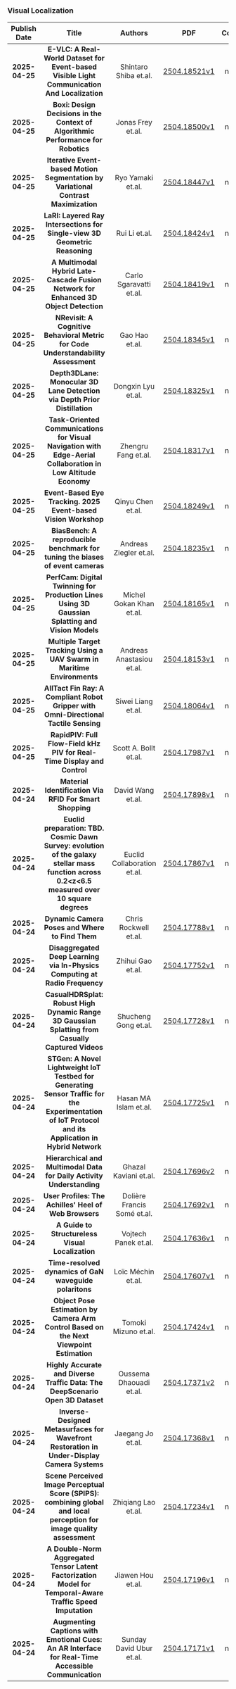 
### Visual Localization
|Publish Date|Title|Authors|PDF|Code|
| :---: | :---: | :---: | :---: | :---: |
|**2025-04-25**|**E-VLC: A Real-World Dataset for Event-based Visible Light Communication And Localization**|Shintaro Shiba et.al.|[2504.18521v1](http://arxiv.org/abs/2504.18521v1)|null|
|**2025-04-25**|**Boxi: Design Decisions in the Context of Algorithmic Performance for Robotics**|Jonas Frey et.al.|[2504.18500v1](http://arxiv.org/abs/2504.18500v1)|null|
|**2025-04-25**|**Iterative Event-based Motion Segmentation by Variational Contrast Maximization**|Ryo Yamaki et.al.|[2504.18447v1](http://arxiv.org/abs/2504.18447v1)|null|
|**2025-04-25**|**LaRI: Layered Ray Intersections for Single-view 3D Geometric Reasoning**|Rui Li et.al.|[2504.18424v1](http://arxiv.org/abs/2504.18424v1)|null|
|**2025-04-25**|**A Multimodal Hybrid Late-Cascade Fusion Network for Enhanced 3D Object Detection**|Carlo Sgaravatti et.al.|[2504.18419v1](http://arxiv.org/abs/2504.18419v1)|null|
|**2025-04-25**|**NRevisit: A Cognitive Behavioral Metric for Code Understandability Assessment**|Gao Hao et.al.|[2504.18345v1](http://arxiv.org/abs/2504.18345v1)|null|
|**2025-04-25**|**Depth3DLane: Monocular 3D Lane Detection via Depth Prior Distillation**|Dongxin Lyu et.al.|[2504.18325v1](http://arxiv.org/abs/2504.18325v1)|null|
|**2025-04-25**|**Task-Oriented Communications for Visual Navigation with Edge-Aerial Collaboration in Low Altitude Economy**|Zhengru Fang et.al.|[2504.18317v1](http://arxiv.org/abs/2504.18317v1)|null|
|**2025-04-25**|**Event-Based Eye Tracking. 2025 Event-based Vision Workshop**|Qinyu Chen et.al.|[2504.18249v1](http://arxiv.org/abs/2504.18249v1)|null|
|**2025-04-25**|**BiasBench: A reproducible benchmark for tuning the biases of event cameras**|Andreas Ziegler et.al.|[2504.18235v1](http://arxiv.org/abs/2504.18235v1)|null|
|**2025-04-25**|**PerfCam: Digital Twinning for Production Lines Using 3D Gaussian Splatting and Vision Models**|Michel Gokan Khan et.al.|[2504.18165v1](http://arxiv.org/abs/2504.18165v1)|null|
|**2025-04-25**|**Multiple Target Tracking Using a UAV Swarm in Maritime Environments**|Andreas Anastasiou et.al.|[2504.18153v1](http://arxiv.org/abs/2504.18153v1)|null|
|**2025-04-25**|**AllTact Fin Ray: A Compliant Robot Gripper with Omni-Directional Tactile Sensing**|Siwei Liang et.al.|[2504.18064v1](http://arxiv.org/abs/2504.18064v1)|null|
|**2025-04-25**|**RapidPIV: Full Flow-Field kHz PIV for Real-Time Display and Control**|Scott A. Bollt et.al.|[2504.17987v1](http://arxiv.org/abs/2504.17987v1)|null|
|**2025-04-24**|**Material Identification Via RFID For Smart Shopping**|David Wang et.al.|[2504.17898v1](http://arxiv.org/abs/2504.17898v1)|null|
|**2025-04-24**|**Euclid preparation: TBD. Cosmic Dawn Survey: evolution of the galaxy stellar mass function across 0.2<z<6.5 measured over 10 square degrees**|Euclid Collaboration et.al.|[2504.17867v1](http://arxiv.org/abs/2504.17867v1)|null|
|**2025-04-24**|**Dynamic Camera Poses and Where to Find Them**|Chris Rockwell et.al.|[2504.17788v1](http://arxiv.org/abs/2504.17788v1)|null|
|**2025-04-24**|**Disaggregated Deep Learning via In-Physics Computing at Radio Frequency**|Zhihui Gao et.al.|[2504.17752v1](http://arxiv.org/abs/2504.17752v1)|null|
|**2025-04-24**|**CasualHDRSplat: Robust High Dynamic Range 3D Gaussian Splatting from Casually Captured Videos**|Shucheng Gong et.al.|[2504.17728v1](http://arxiv.org/abs/2504.17728v1)|null|
|**2025-04-24**|**STGen: A Novel Lightweight IoT Testbed for Generating Sensor Traffic for the Experimentation of IoT Protocol and its Application in Hybrid Network**|Hasan MA Islam et.al.|[2504.17725v1](http://arxiv.org/abs/2504.17725v1)|null|
|**2025-04-24**|**Hierarchical and Multimodal Data for Daily Activity Understanding**|Ghazal Kaviani et.al.|[2504.17696v2](http://arxiv.org/abs/2504.17696v2)|null|
|**2025-04-24**|**User Profiles: The Achilles' Heel of Web Browsers**|Dolière Francis Somé et.al.|[2504.17692v1](http://arxiv.org/abs/2504.17692v1)|null|
|**2025-04-24**|**A Guide to Structureless Visual Localization**|Vojtech Panek et.al.|[2504.17636v1](http://arxiv.org/abs/2504.17636v1)|null|
|**2025-04-24**|**Time-resolved dynamics of GaN waveguide polaritons**|Loïc Méchin et.al.|[2504.17607v1](http://arxiv.org/abs/2504.17607v1)|null|
|**2025-04-24**|**Object Pose Estimation by Camera Arm Control Based on the Next Viewpoint Estimation**|Tomoki Mizuno et.al.|[2504.17424v1](http://arxiv.org/abs/2504.17424v1)|null|
|**2025-04-24**|**Highly Accurate and Diverse Traffic Data: The DeepScenario Open 3D Dataset**|Oussema Dhaouadi et.al.|[2504.17371v2](http://arxiv.org/abs/2504.17371v2)|null|
|**2025-04-24**|**Inverse-Designed Metasurfaces for Wavefront Restoration in Under-Display Camera Systems**|Jaegang Jo et.al.|[2504.17368v1](http://arxiv.org/abs/2504.17368v1)|null|
|**2025-04-24**|**Scene Perceived Image Perceptual Score (SPIPS): combining global and local perception for image quality assessment**|Zhiqiang Lao et.al.|[2504.17234v1](http://arxiv.org/abs/2504.17234v1)|null|
|**2025-04-24**|**A Double-Norm Aggregated Tensor Latent Factorization Model for Temporal-Aware Traffic Speed Imputation**|Jiawen Hou et.al.|[2504.17196v1](http://arxiv.org/abs/2504.17196v1)|null|
|**2025-04-24**|**Augmenting Captions with Emotional Cues: An AR Interface for Real-Time Accessible Communication**|Sunday David Ubur et.al.|[2504.17171v1](http://arxiv.org/abs/2504.17171v1)|null|
